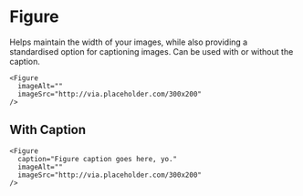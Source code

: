 # Figure

Helps maintain the width of your images, while also providing a standardised option for captioning images. Can be used with or without the caption.

```
<Figure
  imageAlt=""
  imageSrc="http://via.placeholder.com/300x200"
/>
```

## With Caption
```
<Figure
  caption="Figure caption goes here, yo."
  imageAlt=""
  imageSrc="http://via.placeholder.com/300x200"
/>
```
